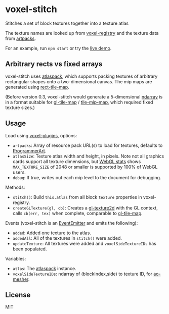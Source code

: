 # voxel-stitch

Stitches a set of block textures together into a texture atlas

The texture names are looked up from [voxel-registry](https://github.com/deathcap/voxel-registry)
and the texture data from [artpacks](https://github.com/deathcap/artpacks).

For an example, run `npm start` or try the [live demo](http://deathcap.github.io/voxel-stitch).

## Arbitrary rects vs fixed arrays
voxel-stitch uses
[atlaspack](https://github.com/shama/atlaspack), which supports packing textures of arbitrary rectangular
shapes onto a two-dimensional canvas. The mip maps are generated using
[rect-tile-map](https://github.com/deathcap/rect-tile-map).

(Before version 0.3, voxel-stitch would generate a
5-dimensional [ndarray](https://github.com/mikolalysenko/ndarray) is in a format suitable for
[gl-tile-map](https://github.com/mikolalysenko/gl-tile-map) /
[tile-mip-map](https://github.com/mikolalysenko/tile-mip-map), which required fixed texture sizes.)

## Usage
Load using [voxel-plugins](https://github.com/deathcap/voxel-plugins), options:

* `artpacks`: Array of resource pack URL(s) to load for textures, defaults to [ProgrammerArt](https://github.com/deathcap/ProgrammerArt).
* `atlasSize`: Texture atlas width and height, in pixels. Note not all graphics cards support
all texture dimensions, but [WebGL stats](http://webglstats.com/) shows `MAX_TEXTURE_SIZE` of 2048
or smaller is supported by 100% of WebGL users.
* `debug`: If true, writes out each mip level to the document for debugging.

Methods:

* `stitch()`: Build `this.atlas` from all block `texture` properties in voxel-registry.
* `createGLTexture(gl, cb)`: Creates a [gl-texture2d](https://github.com/gl-modules/gl-texture2d) with the GL context, calls `cb(err, tex)` when complete,
comparable to [gl-tile-map](https://github.com/mikolalysenko/gl-tile-map).

Events (voxel-stitch is an [EventEmitter](http://nodejs.org/api/events.html) and emits the following):

* `added`: Added one texture to the atlas.
* `addedAll`: All of the textures in `stitch()` were added.
* `updateTexture`: All textures were added and `voxelSideTextureIDs` has been populated.

Variables:

* `atlas`: The [atlaspack](https://github.com/shama/atlaspack) instance.
* `voxelSideTextureIDs`: ndarray of (blockIndex,side) to texture ID, for [ao-mesher](https://github.com/mikolalysenko/ao-mesher).

## License

MIT

